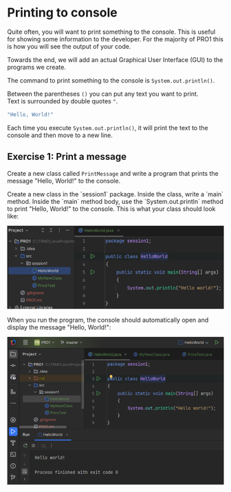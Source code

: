 # Printing to console

Quite often, you will want to print something to the console. This is useful for showing some information to the developer. For the majority of PRO1 this is how you will see the output of your code. 

Towards the end, we will add an actual Graphical User Interface (GUI) to the programs we create.

The command to print something to the console is `System.out.println()`.

Between the parentheses `()` you can put any text you want to print.\
Text is surrounded by double quotes `"`.

```java
"Hello, World!"
```

Each time you execute `System.out.println()`, it will print the text to the console and then move to a new line.

## Exercise 1: Print a message

Create a new class called `PrintMessage` and write a program that prints the message "Hello, World!" to the console.


<hint title="Hint 1">
Create a new class in the `session1` package.
</hint>

<hint title="Hint 2">
Inside the class, write a `main` method.
</hint>

<hint title="Hint 3">
Inside the `main` method body, use the `System.out.println` method to print "Hello, World!" to the console.
</hint>


<hint title="Solution">
This is what your class should look like:

![Hello world solution](Resources/Exercise1Solution.png)

When you run the program, the console should automatically open and display the message "Hello, World!":

![Hello world console output](Resources/FirstPrint.png)

</hint>